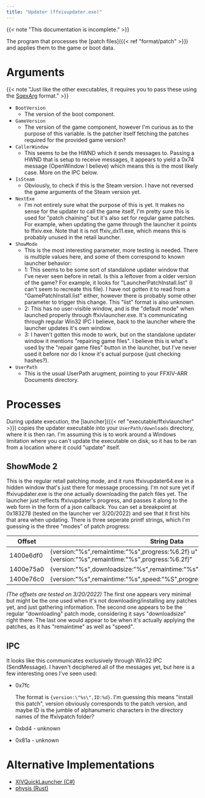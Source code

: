 ```yaml
---
title: "Updater (ffxivupdater.exe)"
---
```


{{< note "This documentation is incomplete." >}}

The program that processes the [patch files]({{< ref "format/patch" >}}) and applies them to the game or boot data.

# Arguments

{{< note "Just like the other executables, it requires you to pass these using the [SqexArg](concept/sqexarg) format." >}}

- `BootVersion`
    - The version of the boot component.
- `GameVersion`
    - The version of the game component, however I'm curious as to the purpose of this variable. Is the patcher itself fetching the patches required for the provided game version?
- `CallerWindow`
    - This seems to be the HWND which it sends messages to. Passing a HWND that is setup to receive messages, it appears to yield a 0x74 message (OpenWindow I believe) which means this is the most likely case. More on the IPC below.
- `IsSteam`
    - Obviously, to check if this is the Steam version. I have not reversed the game arguments of the Steam version yet.
- `NextExe`
    - I'm not entirely sure what the purpose of this is yet. It makes no sense for the updater to call the game itself, I'm pretty sure this is used for "patch chaining" but it's
    also set for regular game patches. For example, when updating the game through the launcher it points to ffxiv.exe. Note that it is not ffxiv_dx11.exe, which means this is
    probably unused in the retail launcher.
- `ShowMode`
    - This is the most interesting parameter, more testing is needed. There is multiple values here, and some of them correspond to known launcher behavior:
    - 1: This seems to be some sort of standalone updater window that I've never seen before in retail. Is this a leftover from a older version of the game? For example, it looks for "LauncherPatchInstall.list" (I can't seem to recreate this file). I have not gotten it to read from a "GamePatchInstall.list" either, however there is probably some other parameter to trigger this change. This "list" format is also unknown.
    - 2: This has no user-visible window, and is the "default mode" when launched properly through ffxivlauncher.exe. It's communicating through regular Win32 IPC I believe, back to the launcher where the launcher updates it's own window.
    - 3: I haven't gotten this mode to work, but on the standalone updater window it mentions "repairing game files". I believe this is what's used by the "repair game files" button in the launcher, but I've never used it before nor do I know it's actual purpose (just checking hashes?).
- `UserPath`
    - This is the usual UserPath arugment, pointing to your FFXIV-ARR Documents directory.

# Processes

During update execution, the [launcher]({{< ref "executable/ffxivlauncher" >}}) copies the updater executable into your `UserPath/downloads` directory, where it is then ran. I'm assuming this is to work around a Windows limitation where you can't update the executable on disk, so it has to be ran from a location where it could "update" itself.

## ShowMode 2

This is the regular retail patching mode, and it runs ffxivupdater64.exe in a hidden window that's just there for message processing. I'm not sure yet if ffxivupdater.exe is the one actually downloading the patch files yet. The launcher just reflects ffxivupdater's progress, and passes it along to the web form in the form of a json callback. You can set a breakpoint at 0x183278 (tested on the launcher ver 3/20/2022) and see that it first hits that area when updating. There is three seperate printf strings, which I'm guessing is the three "modes" of patch progress:

| Offset | String Data
| ------ | ---------- |
| 1400e6df0	| {version:"%s",remaintime:"%s",progress:%6.2f}	u"{version:\"%s\",remaintime:\"%s\",progress:%6.2f}"
| 1400e75a0	| {version:"%s",downloadsize:"%s",remaintime:"%s",speed:"%s",progress:%6.2f}
| 1400e76c0	| {version:"%s",remaintime:"%s",speed:"%S",progress:%6.2lf}

_(The offsets are tested on 3/20/2022)_
The first one appears very minimal but might be the one used when it's not downloading/installing any patches yet, and just gathering information.
The second one appears to be the regular "downloading" patch mode, considering it says "downloadsize" right there.
The last one would appear to be when it's actually applying the patches, as it has "remaintime" as well as "speed".

## IPC

It looks like this communicates exclusively through Win32 IPC (SendMessage). I haven't deciphered all of the messages yet, but here is a few interesting ones I've seen used:

* 0x7fc

  The format is `{version:\"%s\",ID:%d}`. I'm guessing this means "install this patch", version obviously corresponds to the patch version, and maybe ID is the jumble of alphanumeric characters in the directory names of the ffxivpatch folder?

* 0xbd4 - unknown

* 0x81a - unknown

# Alternative Implementations

* [XIVQuickLauncher (C#)](https://github.com/goatcorp/FFXIVQuickLauncher/blob/master/src/XIVLauncher.Common/Game/Patch)
* [physis (Rust)](https://github.com/redstrate/physis/blob/main/src/patch.rs)
